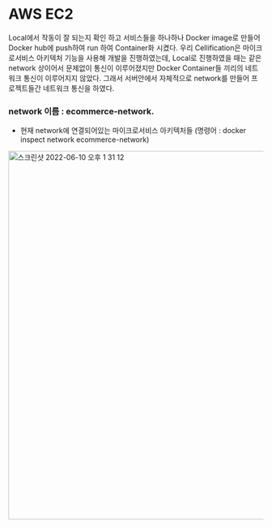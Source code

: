 # AWS EC2

Local에서 작동이 잘 되는지 확인 하고 서비스들을 하나하나 Docker image로 만들어 Docker hub에 push하여 run 하여 Container화 시켰다.
우리 Cellification은 마이크로서비스 아키텍처 기능을 사용해 개발을 진행하였는데, Local로 진행하였을 때는 같은 network 상이어서 문제없이 통신이 이루어졌지만 Docker Container들 끼리의 
네트워크 통신이 이루어지지 않았다. 그래서 서버안에서 자체적으로 network를 만들어 프로젝트들간 네트워크 통신을 하였다.

### network 이름 : ecommerce-network. 
- 현재 network에 연결되어있는 마이크로서비스 아키텍처들 (명령어 : docker inspect network ecommerce-network)

<img width="727" alt="스크린샷 2022-06-10 오후 1 31 12" src="https://user-images.githubusercontent.com/83891837/172990665-94eb2081-738f-44b0-be7c-50f521edd7d0.png">
